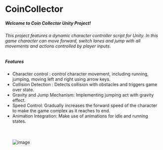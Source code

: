 # CoinCollector

##### Welcome to Coin Collector Unity Project!
###### This project features a dynamic character controller script for Unity. In this game character can move forward, switch lanes and jump with all movements and actions controlled by player inputs.
##### **Features**

* Character control : control character movement, including running, jumping, moving left and right using arrow keys. 
* Collision Detection : Detects collision with obstacles and triggers game over state.
* Gravity and Jump Mechanism: Implementing jumping act with gravity effect. 
* Speed Control: Gradually increases the forward speed of the character to make the game complex as it reaches to end.
* Animation Integration: Make use of animations for idle and running states.
\
\
\
\
![image](https://github.com/Ihara23/CoinCollector/assets/78617011/623a4a90-e599-4314-be55-fb68cb5a1601)
